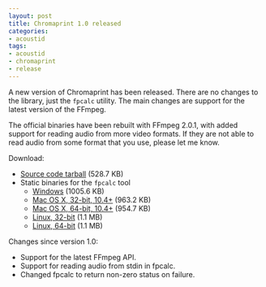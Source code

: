 ```yaml
---
layout: post
title: Chromaprint 1.0 released
categories:
- acoustid
tags:
- acoustid
- chromaprint
- release
---
```


A new version of Chromaprint has been released. There are no changes to the library, just the `fpcalc` utility. The main changes are support for the latest version of the FFmpeg.

The official binaries have been rebuilt with FFmpeg 2.0.1, with added support for reading audio from more video formats. If they are not able to read audio from some format that you use, please let me know.

Download:

 * [Source code tarball](https://bitbucket.org/acoustid/chromaprint/downloads/chromaprint-1.0.tar.gz) (528.7 KB)
 * Static binaries for the `fpcalc` tool
     * [Windows](https://bitbucket.org/acoustid/chromaprint/downloads/chromaprint-fpcalc-1.0-win32.zip) (1005.6 KB)
     * [Mac OS X, 32-bit, 10.4+](https://bitbucket.org/acoustid/chromaprint/downloads/chromaprint-fpcalc-1.0-osx-i386.tar.gz) (963.2 KB)
     * [Mac OS X, 64-bit, 10.4+](https://bitbucket.org/acoustid/chromaprint/downloads/chromaprint-fpcalc-1.0-osx-x86_64.tar.gz) (954.7 KB)
     * [Linux, 32-bit](https://bitbucket.org/acoustid/chromaprint/downloads/chromaprint-fpcalc-1.0-linux-i686.tar.gz) (1.1 MB)
     * [Linux, 64-bit](https://bitbucket.org/acoustid/chromaprint/downloads/chromaprint-fpcalc-1.0-linux-x86_64.tar.gz) (1.1 MB)

Changes since version 1.0:

 * Support for the latest FFmpeg API.
 * Support for reading audio from stdin in fpcalc.
 * Changed fpcalc to return non-zero status on failure.

